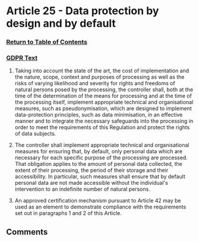 # Article 25 - Data protection by design and by default

### [Return to Table of Contents](https://github.com/mitmedialab/Consent-HackDay/blob/master/Legal/GDPR%20Markdown/Table%20of%20Contents.md)

### [GDPR Text](https://eur-lex.europa.eu/legal-content/EN/TXT/HTML/?uri=CELEX:32016R0679&from=EN#d1e3063-1-1)

1.   Taking into account the state of the art, the cost of implementation and the nature, scope, context and purposes of processing as well as the risks of varying likelihood and severity for rights and freedoms of natural persons posed by the processing, the controller shall, both at the time of the determination of the means for processing and at the time of the processing itself, implement appropriate technical and organisational measures, such as pseudonymisation, which are designed to implement data-protection principles, such as data minimisation, in an effective manner and to integrate the necessary safeguards into the processing in order to meet the requirements of this Regulation and protect the rights of data subjects.

2.   The controller shall implement appropriate technical and organisational measures for ensuring that, by default, only personal data which are necessary for each specific purpose of the processing are processed. That obligation applies to the amount of personal data collected, the extent of their processing, the period of their storage and their accessibility. In particular, such measures shall ensure that by default personal data are not made accessible without the individual's intervention to an indefinite number of natural persons.

3.   An approved certification mechanism pursuant to Article 42 may be used as an element to demonstrate compliance with the requirements set out in paragraphs 1 and 2 of this Article.

## Comments
